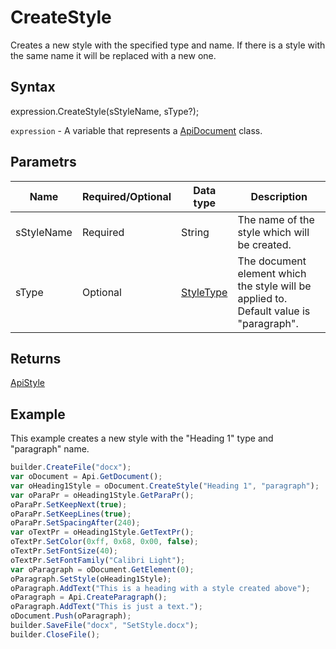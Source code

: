 # CreateStyle

Creates a new style with the specified type and name. If there is a style with the same name it will be replaced with a new one.

## Syntax

expression.CreateStyle(sStyleName, sType?);

`expression` - A variable that represents a [ApiDocument](../ApiDocument.md) class.

## Parametrs

| **Name** | **Required/Optional** | **Data type** | **Description** |
| ------------- | ------------- | ------------- | ------------- |
| sStyleName | Required | String | The name of the style which will be created. |
| sType | Optional | [StyleType](../../../Enumerations/StyleType.md) | The document element which the style will be applied to. Default value is "paragraph". |

## Returns

[ApiStyle](../../ApiStyle/ApiStyle.md)

## Example

This example creates a new style with the "Heading 1" type and "paragraph" name.

```javascript
builder.CreateFile("docx");
var oDocument = Api.GetDocument();
var oHeading1Style = oDocument.CreateStyle("Heading 1", "paragraph");
var oParaPr = oHeading1Style.GetParaPr();
oParaPr.SetKeepNext(true);
oParaPr.SetKeepLines(true);
oParaPr.SetSpacingAfter(240);
var oTextPr = oHeading1Style.GetTextPr();
oTextPr.SetColor(0xff, 0x68, 0x00, false);
oTextPr.SetFontSize(40);
oTextPr.SetFontFamily("Calibri Light");
var oParagraph = oDocument.GetElement(0);
oParagraph.SetStyle(oHeading1Style);
oParagraph.AddText("This is a heading with a style created above");
oParagraph = Api.CreateParagraph();
oParagraph.AddText("This is just a text.");
oDocument.Push(oParagraph);
builder.SaveFile("docx", "SetStyle.docx");
builder.CloseFile();
```